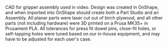 CAD for gripper assembly used in video. Design was created in OnShape, and when imported into OnShape should create both a Part Studio and an Assembly. All planar parts were laser cut out of birch plywood, and all other parts (not including hardware) were 3D printed on a Prusa MK3S+ in Prusament PLA. All tolerances for press fit dowel pins, close-fit holes, or self-tapping holes were tuned based on our in-house equipment, and may have to be adjusted for each user's case. 